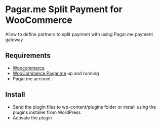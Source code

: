 # Pagar.me Split Payment for WooCommerce
Allow to define partners to split payment with using Pagar.me payment gateway

## Requirements
- [Woocommerce](https://github.com/woocommerce/woocommerce)
- [WooCommerce Pagar.me](https://github.com/claudiosanches/woocommerce-pagarme) up and running
- Pagar.me account

## Install
- Send the plugin files to wp-content/plugins folder or install using the plugins installer from WordPress
- Activate the plugin
